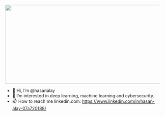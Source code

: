 
<p align="center">
  <img width="518" height="256" src="https://user-images.githubusercontent.com/68869814/150680461-3338824a-4013-4beb-b810-f3dfc446fa51.gif"
>
</p>



- 👋 Hi, I’m @hasanalay
- 👀 I’m interested in deep learning, machine learning and cybersecurity.
- 📫 How to reach me linkedin.com: https://www.linkedin.com/in/hasan-alay-07a720188/
<!---
hasanalay/hasanalay is a ✨ special ✨ repository because its `README.md` (this file) appears on your GitHub profile.
You can click the Preview link to take a look at your changes.
--->
